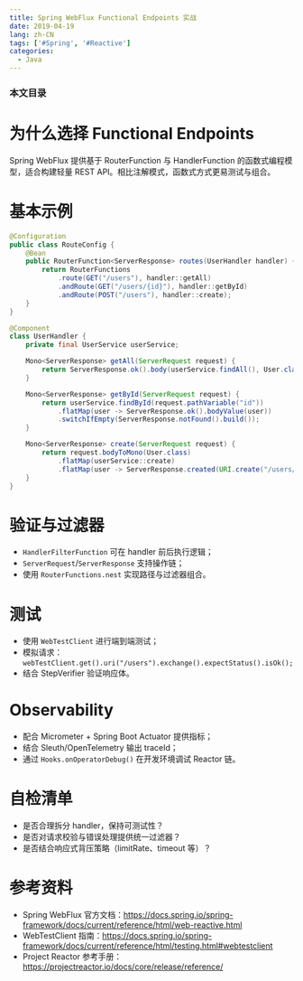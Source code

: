 ```yaml
---
title: Spring WebFlux Functional Endpoints 实战
date: 2019-04-19
lang: zh-CN
tags: ['#Spring', '#Reactive']
categories:
  - Java
---
```


### 本文目录
<!-- toc -->

# 为什么选择 Functional Endpoints
Spring WebFlux 提供基于 RouterFunction 与 HandlerFunction 的函数式编程模型，适合构建轻量 REST API。相比注解模式，函数式方式更易测试与组合。

# 基本示例
```java
@Configuration
public class RouteConfig {
    @Bean
    public RouterFunction<ServerResponse> routes(UserHandler handler) {
        return RouterFunctions
            .route(GET("/users"), handler::getAll)
            .andRoute(GET("/users/{id}"), handler::getById)
            .andRoute(POST("/users"), handler::create);
    }
}

@Component
class UserHandler {
    private final UserService userService;

    Mono<ServerResponse> getAll(ServerRequest request) {
        return ServerResponse.ok().body(userService.findAll(), User.class);
    }

    Mono<ServerResponse> getById(ServerRequest request) {
        return userService.findById(request.pathVariable("id"))
            .flatMap(user -> ServerResponse.ok().bodyValue(user))
            .switchIfEmpty(ServerResponse.notFound().build());
    }

    Mono<ServerResponse> create(ServerRequest request) {
        return request.bodyToMono(User.class)
            .flatMap(userService::create)
            .flatMap(user -> ServerResponse.created(URI.create("/users/" + user.getId())).bodyValue(user));
    }
}
```

# 验证与过滤器
- `HandlerFilterFunction` 可在 handler 前后执行逻辑；
- `ServerRequest`/`ServerResponse` 支持操作链；
- 使用 `RouterFunctions.nest` 实现路径与过滤器组合。

# 测试
- 使用 `WebTestClient` 进行端到端测试；
- 模拟请求：`webTestClient.get().uri("/users").exchange().expectStatus().isOk();`
- 结合 StepVerifier 验证响应体。

# Observability
- 配合 Micrometer + Spring Boot Actuator 提供指标；
- 结合 Sleuth/OpenTelemetry 输出 traceId；
- 通过 `Hooks.onOperatorDebug()` 在开发环境调试 Reactor 链。

# 自检清单
- 是否合理拆分 handler，保持可测试性？
- 是否对请求校验与错误处理提供统一过滤器？
- 是否结合响应式背压策略（limitRate、timeout 等）？

# 参考资料
- Spring WebFlux 官方文档：https://docs.spring.io/spring-framework/docs/current/reference/html/web-reactive.html
- WebTestClient 指南：https://docs.spring.io/spring-framework/docs/current/reference/html/testing.html#webtestclient
- Project Reactor 参考手册：https://projectreactor.io/docs/core/release/reference/
